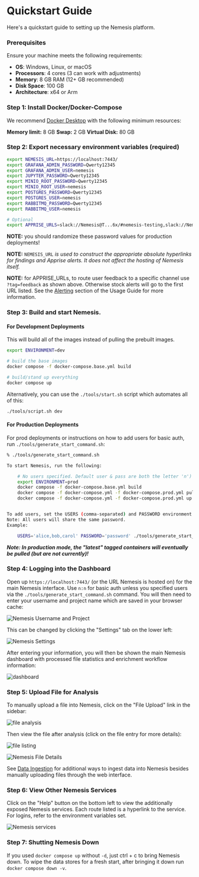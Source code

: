 # Quickstart Guide

Here's a quickstart guide to setting up the Nemesis platform.

### Prerequisites

Ensure your machine meets the following requirements:

- **OS**: Windows, Linux, or macOS
- **Processors**: 4 cores (3 can work with adjustments)
- **Memory**: 8 GB RAM (12+ GB recommended)
- **Disk Space**: 100 GB
- **Architecture**: x64 or Arm

### Step 1: Install Docker/Docker-Compose

We recommend [Docker Desktop](https://www.docker.com/products/docker-desktop/) with the following minimum resources:

**Memory limit:** 8 GB
**Swap:** 2 GB
**Virtual Disk:** 80 GB


### Step 2: Export necessary environment variables (required)

```bash
export NEMESIS_URL=https://localhost:7443/
export GRAFANA_ADMIN_PASSWORD=Qwerty12345
export GRAFANA_ADMIN_USER=nemesis
export JUPYTER_PASSWORD=Qwerty12345
export MINIO_ROOT_PASSWORD=Qwerty12345
export MINIO_ROOT_USER=nemesis
export POSTGRES_PASSWORD=Qwerty12345
export POSTGRES_USER=nemesis
export RABBITMQ_PASSWORD=Qwerty12345
export RABBITMQ_USER=nemesis

# Optional
export APPRISE_URLS=slack://Nemesis@T...6x/#nemesis-testing,slack://Nemesis@T...k/#nemesis-feedback?tag=feedback
```

**NOTE:** you should randomize these password values for production deployments!

**NOTE:** `NEMESIS_URL` _is used to construct the appropriate absolute hyperlinks for findings and Apprise alerts. It does not affect the hosting of Nemesis itself._

**NOTE:** for APPRISE_URLs, to route user feedback to a specific channel use `?tag=feedback` as shown above. Otherwise stock alerts will go to the first URL listed. See the [Alerting](./usage_guide.md#alerting) section of the Usage Guide for more information.

### Step 3: Build and start Nemesis.

#### For Development Deployments

This will build all of the images instead of pulling the prebuilt images.

```bash
export ENVIRONMENT=dev

# build the base images
docker compose -f docker-compose.base.yml build

# build/stand up everything
docker compose up
```

Alternatively, you can use the `./tools/start.sh` script which automates all of this:

```bash
./tools/script.sh dev
```

#### For Production Deployments

For prod deployments or instructions on how to add users for basic auth, run `./tools/generate_start_command.sh`:

```bash
% ./tools/generate_start_command.sh

To start Nemesis, run the following:

    # No users specified. Default user & pass are both the letter 'n')
    export ENVIRONMENT=prod
    docker compose -f docker-compose.base.yml build
    docker compose -f docker-compose.yml -f docker-compose.prod.yml pull
    docker compose -f docker-compose.yml -f docker-compose.prod.yml up


To add users, set the USERS (comma-separated) and PASSWORD environment variables and re-run this script.
Note: All users will share the same password.
Example:

    USERS='alice,bob,carol' PASSWORD='password' ./tools/generate_start_command.sh
```

***Note: In production mode, the "latest" tagged containers will eventually be pulled (but are not currently)!***

### Step 4: Logging into the Dashboard

Open up `https://localhost:7443/` (or the URL Nemesis is hosted on) for the main Nemesis interface. Use `n:n` for basic auth unless you specified users via the `./tools/generate_start_command.sh` command. You will then need to enter your username and project name which are saved in your browser cache:

![Nemesis Username and Project](images/nemesis-dashboard-username-and-project.png)

This can be changed by clicking the "Settings" tab on the lower left:

![Nemesis Settings](images/nemesis-dashboard-settings.png)

After entering your information, you will then be shown the main Nemesis dashboard with processed file statistics and enrichment workflow information:

![dashboard](images/nemesis-dashboard.png)

### Step 5: Upload File for Analysis

To manually upload a file into Nemesis, click on the "File Upload" link in the sidebar:

![file analysis](images/nemesis-dashboard-file-upload_success.png)

Then view the file after analysis (click on the file entry for more details):

![file listing](images/nemesis-dashboard-files.png)

![Nemesis File Details](images/nemesis-dashboard-file-details.png)

See [Data Ingestion](./usage_guide.md#data-ingestion) for additional ways to ingest data into Nemesis besides manually uploading files through the web interface.

### Step 6: View Other Nemesis Services

Click on the "Help" button on the bottom left to view the additionally exposed Nemesis services. Each route listed is a hyperlink to the service. For logins, refer to the environment variables set.

![Nemesis services](images/nemesis-dashboard-services.png)

### Step 7: Shutting Nemesis Down

If you used `docker compose up` without `-d`, just ctrl + c to bring Nemesis down. To wipe the data stores for a fresh start, after bringing it down run `docker compose down -v`.
